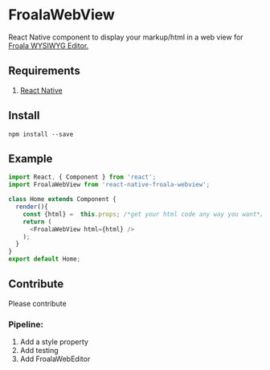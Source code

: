# FroalaWebView
React Native component to display your markup/html in a web view for [Froala WYSIWYG Editor.](https://www.froala.com/wysiwyg-editor)
## Requirements
1. [React Native](https://facebook.github.io/react-native/)
## Install
`npm install --save`
## Example
```javascript
import React, { Component } from 'react';
import FroalaWebView from 'react-native-froala-webview';

class Home extends Component {
  render(){
    const {html} =  this.props; /*get your html code any way you want*/
    return (
      <FroalaWebView html={html} />
    );
  }
}
export default Home;
```
## Contribute
Please contribute
### Pipeline:
1. Add a style property
2. Add testing
3. Add FroalaWebEditor
